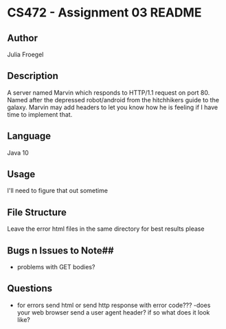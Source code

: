CS472 - Assignment 03 README
============================

## Author ##
Julia Froegel  

## Description ##  
A server named Marvin which responds to HTTP/1.1 request on port 80.
Named after the depressed robot/android from the hitchhikers guide to the galaxy.
Marvin may add headers to let you know how he is feeling if I have time to implement that.

## Language ##
Java 10

## Usage ##
I'll need to figure that out sometime 

## File Structure ##
Leave the error html files in the same directory for best results please

## Bugs n Issues to Note##
- problems with GET bodies? 

## Questions ##
- for errors send html or send http response with error code???
-does your web browser send a user agent header? if so what does it look like?

